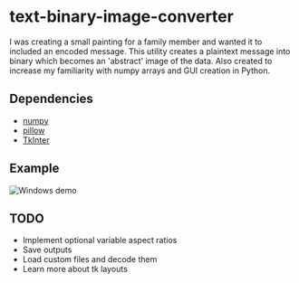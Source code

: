 # text-binary-image-converter

I was creating a small painting for a family member and wanted it to included an encoded message. This utility creates a plaintext message into binary which becomes an 'abstract' image of the data. Also created to increase my familiarity with numpy arrays and GUI creation in Python.

## Dependencies

* [numpy](http://www.numpy.org/)
* [pillow](https://python-pillow.org/)
* [TkInter](https://wiki.python.org/moin/TkInter)

## Example

![Windows demo](/https://raw.githubusercontent.com/capbrown/text-binary-image-converter/master/demo.png)

## TODO

* Implement optional variable aspect ratios
* Save outputs
* Load custom files and decode them
* Learn more about tk layouts